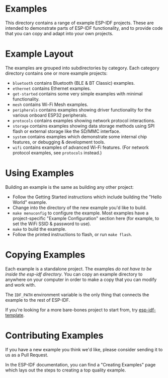 # Examples

This directory contains a range of example ESP-IDF projects. These are intended to demonstrate parts of ESP-IDF functionality, and to provide code that you can copy and adapt into your own projects.

# Example Layout

The examples are grouped into subdirectories by category. Each category directory contains one or more example projects:

* `bluetooth` contains Bluetooth (BLE & BT Classic) examples.
* `ethernet` contains Ethernet examples.
* `get-started` contains some very simple examples with minimal functionality.
* `mesh` contains Wi-Fi Mesh examples.
* `peripherals` contains examples showing driver functionality for the various onboard ESP32 peripherals.
* `protocols` contains examples showing network protocol interactions.
* `storage` contains examples showing data storage methods using SPI flash or external storage like the SD/MMC interface.
* `system` contains examples which demonstrate some internal chip features, or debugging & development tools.
* `wifi` contains examples of advanced Wi-Fi features. (For network protocol examples, see `protocols` instead.)

# Using Examples

Building an example is the same as building any other project:

* Follow the Getting Started instructions which include building the "Hello World" example.
* Change into the directory of the new example you'd like to build.
* `make menuconfig` to configure the example. Most examples have a project-specific "Example Configuration" section here (for example, to set the WiFi SSID & password to use).
* `make` to build the example.
* Follow the printed instructions to flash, or run `make flash`.

# Copying Examples

Each example is a standalone project. The examples *do not have to be inside the esp-idf directory*. You can copy an example directory to anywhere on your computer in order to make a copy that you can modify and work with.

The `IDF_PATH` environment variable is the only thing that connects the example to the rest of ESP-IDF.

If you're looking for a more bare-bones project to start from, try [esp-idf-template](https://github.com/espressif/esp-idf-template).

# Contributing Examples

If you have a new example you think we'd like, please consider sending it to us as a Pull Request.

In the ESP-IDF documentation, you can find a "Creating Examples" page which lays out the steps to creating a top quality example.
